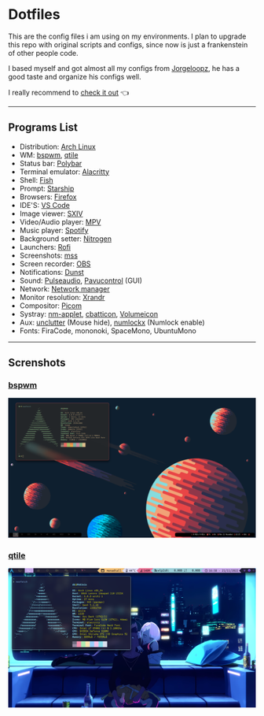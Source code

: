 # **Dotfiles**

This are the config files i am using on my environments.
I plan to upgrade this repo with original scripts and configs, since now is just a frankenstein of other people code.

I based myself and got almost all my configs from [Jorgeloopz](https://github.com/jorgeloopzz), he has a good taste and organize his configs well.

I really recommend to [check it out](https://github.com/jorgeloopzz/dotfiles) 👈​ 

---

## **Programs List**
- Distribution: [Arch Linux](https://wiki.archlinux.org/)												
- WM: [bspwm](https://wiki.archlinux.org/title/Bspwm), [qtile](https://wiki.archlinux.org/title/Qtile)
- Status bar: [Polybar](https://github.com/polybar/polybar)
- Terminal emulator: [Alacritty](https://wiki.archlinux.org/title/Alacritty)										
- Shell: [Fish](https://fishshell.com/)													
- Prompt: [Starship](https://starship.rs/)													
- Browsers: [Firefox](https://www.mozilla.org/en-US/firefox/new/)											
- IDE'S: [VS Code](https://wiki.archlinux.org/title/Visual_Studio_Code)
- Image viewer: [SXIV](https://wiki.archlinux.org/title/Sxiv)												
- Video/Audio player: [MPV](https://wiki.archlinux.org/title/Mpv)												
- Music player: [Spotify](https://wiki.archlinux.org/title/Spotify)											
- Background setter: [Nitrogen](https://wiki.archlinux.org/title/Nitrogen)																						
- Launchers: [Rofi](https://wiki.archlinux.org/title/Rofi) 											
- Screenshots: [mss](https://wiki.archlinux.org/title/Screen_capture#Screenshot_software)										
- Screen recorder: [OBS](https://wiki.archlinux.org/title/Open_Broadcaster_Software)			
- Notifications: [Dunst](https://wiki.archlinux.org/title/Dunst)											
- Sound: [Pulseaudio](https://wiki.archlinux.org/title/PulseAudio), [Pavucontrol](https://github.com/pulseaudio/pavucontrol) (GUI)
- Network: [Network manager](https://wiki.archlinux.org/title/NetworkManager)																			
- Monitor resolution: [Xrandr](https://wiki.archlinux.org/title/Xrandr)																					
- Compositor: [Picom](https://wiki.archlinux.org/title/Picom)											
- Systray: [nm-applet](https://wiki.archlinux.org/title/NetworkManager#nm-applet), [cbatticon](https://github.com/valr/cbatticon), [Volumeicon](https://github.com/Maato/volumeicon)
- Aux: [unclutter](https://wiki.archlinux.org/title/unclutter) (Mouse hide), [numlockx](https://archlinux.org/packages/community/x86_64/numlockx/) (Numlock enable)							
- Fonts: FiraCode, mononoki, SpaceMono, UbuntuMono
---
## **Screnshots**

### [bspwm](https://github.com/Davi-K-Silva/dotfiles/tree/main/.config/bspwm)
![bspwm](https://raw.githubusercontent.com/Davi-K-Silva/dotfiles/main/.screenshots/bspwm.png)

### [qtile](https://github.com/Davi-K-Silva/dotfiles/tree/main/.config/qtile)
![qtile](https://raw.githubusercontent.com/Davi-K-Silva/dotfiles/main/.screenshots/qtile.png)